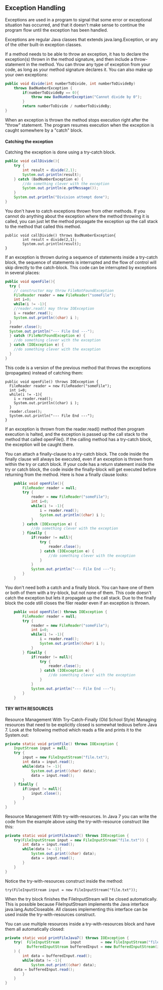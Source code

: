 ## Exception Handling

Exceptions are used in a program to signal that some error or exceptional situation has occurred, and that it doesn't make sense to continue the program flow until the exception has been handled.

Exceptions are regular Java classes that extends java.lang.Exception, or any of the other built-in exception classes.

If a method needs to be able to throw an exception, it has to declare the exception(s) thrown in the method signature, and then include a throw-statement in the method. You can throw any type of exception from your code, as long as your method signature declares it. You can also make up your own exceptions:
```java
public void divide(int numberToDivide, int numberToDivideBy)
    throws BadNumberException {
        if(numberToDivideBy == 0){
            throw new BadNumberException("Cannot divide by 0");
        }
        return numberToDivide / numberToDivideBy;
}
```
When an exception is thrown the method stops execution right after the "throw" statement. The program resumes execution when the exception is caught somewhere by a "catch" block.

#### Catching the exception
Catching the exception is done using a try-catch block.
```java
public void callDivide(){
    try {
        int result = divide(2,1);
        System.out.println(result);
    } catch (BadNumberException e) {
        //do something clever with the exception
        System.out.println(e.getMessage());
    }
    System.out.println("Division attempt done");
}
```
You don't have to catch exceptions thrown from other methods. If you cannot do anything about the exception where the method throwing it is called, you can just let the method propagate the exception up the call stack to the method that called this method.
```
public void callDivide() throws BadNumberException{
        int result = divide(2,1);
        System.out.println(result);
}
```
If an exception is thrown during a sequence of statements inside a try-catch block, the sequence of statements is interrupted and the flow of control will skip directly to the catch-block. This code can be interrupted by exceptions in several places:
```java    
public void openFile(){
  try {
    // constructor may throw FileNotFoundException
    FileReader reader = new FileReader("someFile");
    int i=0;
    while(i != -1){
    //reader.read() may throw IOException
    i = reader.read();
    System.out.println((char) i );
  }
  reader.close();
  System.out.println("--- File End ---");
  } catch (FileNotFoundException e) {
    //do something clever with the exception
  } catch (IOException e) {
    //do something clever with the exception
  }
}
```
This code is a version of the previous method that throws the exceptions (propagates) instead of catching them:
```
public void openFile() throws IOException {
  FileReader reader = new FileReader("someFile");
  int i=0;
  while(i != -1){
    i = reader.read();
    System.out.println((char) i );
  }
  reader.close();
  System.out.println("--- File End ---");
}
```
If an exception is thrown from the reader.read() method then program execution is halted, and the exception is passed up the call stack to the method that called openFile(). If the calling method has a try-catch block, the exception will be caught there.

You can attach a finally-clause to a try-catch block. The code inside the finally clause will always be executed, even if an exception is thrown from within the try or catch block. If your code has a return statement inside the try or catch block, the code inside the finally-block will get executed before returning from the method. Here is how a finally clause looks:
```java
    public void openFile(){
        FileReader reader = null;
        try {
            reader = new FileReader("someFile");
            int i=0;
            while(i != -1){
                i = reader.read();
                System.out.println((char) i );
            }
        } catch (IOException e) {
            //do something clever with the exception
        } finally {
            if(reader != null){
                try {
                    reader.close();
                } catch (IOException e) {
                    //do something clever with the exception
                }
            }
            System.out.println("--- File End ---");
        }
    }
```
You don't need both a catch and a finally block. You can have one of them or both of them with a try-block, but not none of them. This code doesn't catch the exception but lets it propagate up the call stack. Due to the finally block the code still closes the filer reader even if an exception is thrown.
```java
    public void openFile() throws IOException {
        FileReader reader = null;
        try {
            reader = new FileReader("someFile");
            int i=0;
            while(i != -1){
                i = reader.read();
                System.out.println((char) i );
            }
        } finally {
            if(reader != null){
                try {
                    reader.close();
                } catch (IOException e) {
                    //do something clever with the exception
                }
            }
            System.out.println("--- File End ---");
        }
    }
```
#### TRY WITH RESOURCES
Resource Management With Try-Catch-Finally (Old School Style) Managing resources that need to be explicitly closed is somewhat tedious before Java 7. Look at the following method which reads a file and prints it to the System.out:
```java
private static void printFile() throws IOException {
    InputStream input = null;
    try {
        input = new FileInputStream("file.txt");
        int data = input.read();
        while(data != -1){
            System.out.print((char) data);
            data = input.read();
        }
    } finally {
        if(input != null){
            input.close();
        }
    }
}
```
Resource Management With try-with-resources. In Java 7 you can write the code from the example above using the try-with-resource construct like this:
```java
private static void printFileJava7() throws IOException {
    try(FileInputStream input = new FileInputStream("file.txt")) {
        int data = input.read();
        while(data != -1){
            System.out.print((char) data);
            data = input.read();
        }
    }
}
```
Notice the try-with-resources construct inside the method:
```
try(FileInputStream input = new FileInputStream("file.txt"));
```
When the try block finishes the FileInputStream will be closed automatically. This is possible because FileInputStream implements the Java interface java.lang.AutoCloseable. All classes implementing this interface can be used inside the try-with-resources construct.

You can use multiple resources inside a try-with-resources block and have them all automatically closed:
```java
private static void printFileJava7() throws IOException {
    try(  FileInputStream     input         = new FileInputStream("file.txt");
          BufferedInputStream bufferedInput = new BufferedInputStream(input)
    ) {
        int data = bufferedInput.read();
        while(data != -1){
            System.out.print((char) data);
    data = bufferedInput.read();
        }
    }
}
```
